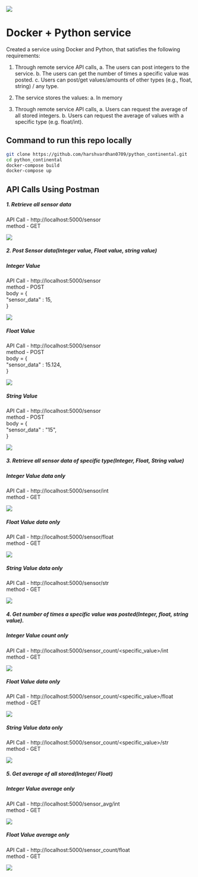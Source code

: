 ![](https://github.com/harshvardhan0709/python_continental/workflows/Python%20Continental/badge.svg)

# Docker + Python service

Created a service using Docker and Python, that satisfies the following requirements:

1. Through remote service API calls,
a. The users can post integers to the service.
b. The users can get the number of times a specific value was posted.
c. Users can post/get values/amounts of other types (e.g., float, string) / any type.

2. The service stores the values:
a. In memory

3. Through remote service API calls,
a. Users can request the average of all stored integers.
b. Users can request the average of values with a specific type (e.g. float/int).


## Command to run this repo locally


 ```bash
 git clone https://github.com/harshvardhan0709/python_continental.git
 cd python_continental
 docker-compose build
 docker-compose up
 ```

## API Calls Using Postman

##### 1. Retrieve all sensor data 

API Call - http://localhost:5000/sensor  <br/>
method - GET <br/>

![](img/1.png)


##### 2. Post Sensor data(Integer value, Float value, string value)

##### Integer Value
API Call - http://localhost:5000/sensor <br/>
method - POST <br/>
body = { <br/>
    "sensor_data" : 15, <br/>
} 

![](img/2.png)


##### Float Value

API Call - http://localhost:5000/sensor <br/>
method - POST <br/>
body = { <br/>
    "sensor_data" : 15.124, <br/>
} 

![](img/3.png)


##### String Value

API Call - http://localhost:5000/sensor <br/>
method - POST <br/>
body = { <br/>
    "sensor_data" : "15", <br/>
} 

![](img/4.png)



##### 3. Retrieve all sensor data of specific type(Integer, Float, String value)

##### Integer Value data only
API Call - http://localhost:5000/sensor/int <br/>
method - GET <br/>

![](img/5.png)


##### Float Value data only
API Call - http://localhost:5000/sensor/float <br/>
method - GET <br/>

![](img/6.png)


##### String Value data only
API Call - http://localhost:5000/sensor/str <br/>
method - GET <br/>

![](img/7.png)


##### 4. Get number of times a specific value was posted(Integer, float, string value).

##### Integer Value count only
API Call - http://localhost:5000/sensor_count/<specific_value>/int <br/>
method - GET <br/>

![](img/8.png)


##### Float Value data only
API Call - http://localhost:5000/sensor_count/<specific_value>/float <br/>
method - GET <br/>

![](img/9.png)


##### String Value data only
API Call - http://localhost:5000/sensor_count/<specific_value>/str <br/>
method - GET <br/>

![](img/10.png)


##### 5. Get average of all stored(Integer/ Float)

##### Integer Value average only
API Call - http://localhost:5000/sensor_avg/int <br/>
method - GET <br/>

![](img/11.png)


##### Float Value average only
API Call - http://localhost:5000/sensor_count/float <br/>
method - GET <br/>

![](img/12.png)
